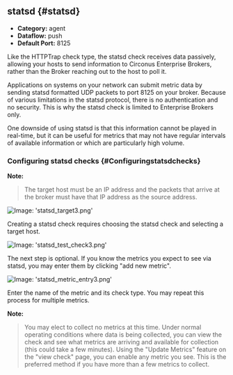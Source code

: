 ## statsd {#statsd}
 * **Category:** agent
 * **Dataflow:** push
 * **Default Port:** 8125

Like the HTTPTrap check type, the statsd check receives data passively, allowing your hosts to send information to Circonus Enterprise Brokers, rather than the Broker reaching out to the host to poll it.

Applications on systems on your network can submit metric data by sending statsd formatted UDP packets to port 8125 on your broker.  Because of various limitations in the statsd protocol, there is no authentication and no security. This is why the statsd check is limited to Enterprise Brokers only.

One downside of using statsd is that this information cannot be played in real-time, but it can be useful for metrics that may not have regular intervals of available information or which are particularly high volume.


### Configuring statsd checks {#Configuringstatsdchecks}

**Note:**
> The target host must be an IP address and the packets that arrive at the broker must have that IP address as the source address.

![Image: 'statsd_target3.png'](/images/circonus/statsd_target3.png)

Creating a statsd check requires choosing the statsd check and selecting a target host.

![Image: 'statsd_test_check3.png'](/images/circonus/statsd_test_check3.png)

The next step is optional. If you know the metrics you expect to see via statsd, you may enter them by clicking "add new metric".

![Image: 'statsd_metric_entry3.png'](/images/circonus/statsd_metric_entry3.png)

Enter the name of the metric and its check type.  You may repeat this process for multiple metrics.

**Note:**
> You may elect to collect no metrics at this time. Under normal operating conditions where data is being collected, you can view the check and see what metrics are arriving and available for collection  (this could take a few minutes). Using the "Update Metrics" feature on the "view check" page, you can enable any metric you see. This is the preferred method if you have more than a few metrics to collect.
